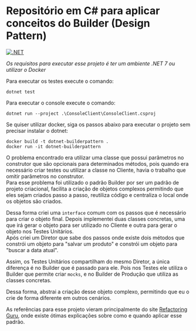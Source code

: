 # Repositório em C# para aplicar conceitos do Builder (Design Pattern)
[![.NET](https://github.com/victorjoao97/BuilderPattern/actions/workflows/dotnet.yml/badge.svg)](https://github.com/victorjoao97/BuilderPattern/actions/workflows/dotnet.yml)  

_Os requisitos para executar esse projeto é ter um ambiente .NET 7 ou utilizar o Docker_

Para executar os testes execute o comando:
```
dotnet test
```

Para executar o console execute o comando:
```
dotnet run --project .\ConsoleClient\ConsoleClient.csproj
```

Se quiser utilizar docker, siga os passos abaixo para executar o projeto sem precisar instalar o dotnet:
```
docker build -t dotnet-builderpattern .
docker run -it dotnet-builderpattern
```

O problema encontrado era utilizar uma classe que possui parâmetros no construtor que são opcionais para determinados métodos, pois quando era necessário criar testes ou utilizar a classe no Cliente, havia o trabalho que omitir parâmetros no construtor.  
Para esse problema foi utilizado o padrão Builder por ser um padrão de projeto criacional, facilita a criação de objetos complexos permitindo que eles sejam criados passo a passo, reutiliza código e centraliza o local onde os objetos são criados.

Dessa forma criei uma `interface` comum com os passos que é necessário para criar o objeto final. Depois implementei duas classes concretas, uma que irá gerar o objeto para ser utilizado no Cliente e outra para gerar o objeto nos Testes Unitários.  
Após criei um Diretor que sabe dos passos onde existe dois métodos que constrói um objeto para "salvar um produto" e constrói um objeto para "buscar a data atual".  

Assim, os Testes Unitários compartilham do mesmo Diretor, a única diferença é no Builder que é passado para ele. Pois nos Testes ele utiliza o Builder que permite criar `mocks`, e no Builder de Produção que utiliza as classes concretas.

Dessa forma, abstrai a criação desse objeto complexo, permitindo que eu o crie de forma diferente em outros cenários.

As referências para esse projeto vieram principalmente do site [Refactoring Guru](https://refactoring.guru/design-patterns/builder), onde existe ótimas explicações sobre como e quando aplicar esse padrão.
